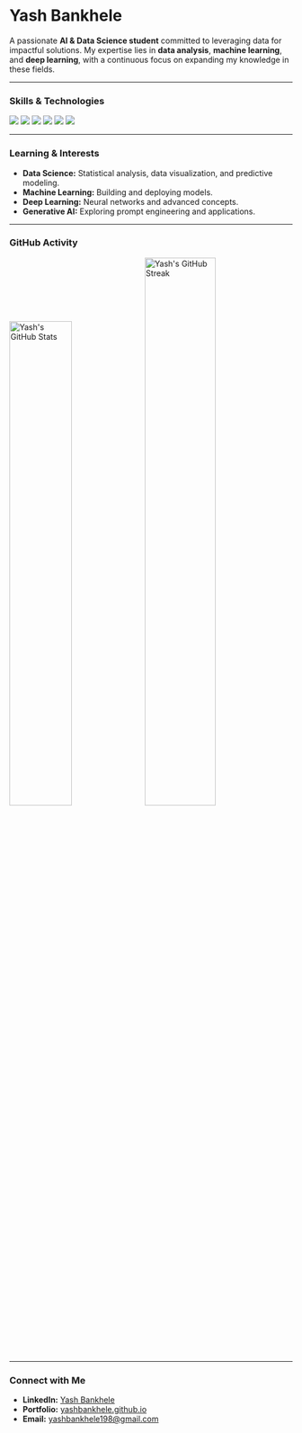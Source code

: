 # Yash Bankhele

A passionate **AI & Data Science student** committed to leveraging data for impactful solutions. My expertise lies in **data analysis**, **machine learning**, and **deep learning**, with a continuous focus on expanding my knowledge in these fields.

---

### **Skills & Technologies**

<img src="https://img.shields.io/badge/Python-3776AB?style=for-the-badge&logo=python&logoColor=white"/>
<img src="https://img.shields.io/badge/HTML-E34F26?style=for-the-badge&logo=html5&logoColor=white"/>
<img src="https://img.shields.io/badge/CSS-1572B6?style=for-the-badge&logo=css3&logoColor=white"/>
<img src="https://img.shields.io/badge/JavaScript-F7DF1E?style=for-the-badge&logo=javascript&logoColor=black"/>
<img src="https://img.shields.io/badge/Figma-F24E1E?style=for-the-badge&logo=figma&logoColor=white"/>
<img src="https://img.shields.io/badge/GitHub-100000?style=for-the-badge&logo=github&logoColor=white"/>

---

### **Learning & Interests**

- **Data Science:** Statistical analysis, data visualization, and predictive modeling.
- **Machine Learning:** Building and deploying models.
- **Deep Learning:** Neural networks and advanced concepts.
- **Generative AI:** Exploring prompt engineering and applications.

---

### **GitHub Activity**

<div align="left">
  <img src="https://github-readme-stats.vercel.app/api?username=YashBankhele&show_icons=true&theme=tokyonight" width="47%" alt="Yash's GitHub Stats" />
  <img src="https://github-readme-streak-stats.herokuapp.com/?user=YashBankhele&theme=tokyonight" width="50%" alt="Yash's GitHub Streak" />
</div>

---

### **Connect with Me**

- **LinkedIn:** [Yash Bankhele](https://www.linkedin.com/in/YashBankhele)
- **Portfolio:** [yashbankhele.github.io](https://yashbankhele.github.io/)
- **Email:** [yashbankhele198@gmail.com](mailto:yashbankhele198@gmail.com)
